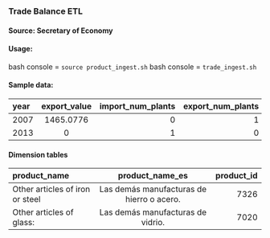 ### Trade Balance ETL

#### Source: Secretary of Economy

#### Usage:
bash console = `source product_ingest.sh`
bash console = `trade_ingest.sh`

#### Sample data:
| year | export_value | import_num_plants | export_num_plants | import_value | mun_id | country_id | product_id | pci |
| :------------- | :----------: | -----------: | -----------: | -----------: | -----------: | -----------: | -----------: | -----------: |
| 2007 | 1465.0776 | 0 | 1 | 0 | 1001 | esp | 106 | -1.5311 |
| 2013 | 0 | 1 | 0 | 1850 | 1001  | zaf  | 106 | -1.279 |

#### Dimension tables
| product_name | product_name_es | product_id |
| :------------- | :----------: | -----------: | 
| Other articles of iron or steel | Las demás manufacturas de hierro o acero. | 7326 |
| Other articles of glass: | Las demás manufacturas de vidrio. | 7020 |